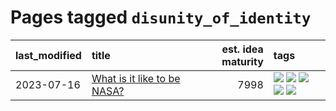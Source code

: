 # Pages tagged `disunity_of_identity`

|last_modified|title|est. idea maturity|tags
|:---|:---|---:|:---|
|2023-07-16|[What is it like to be NASA?](../what_is_it_like_to_be_nasa.md)|7998|[![](https://img.shields.io/badge/tag-disunity_of_identity-297b32)](../tags/disunity_of_identity.md) [![](https://img.shields.io/badge/tag-organization_as_entity-4ed36d)](../tags/organization_as_entity.md) [![](https://img.shields.io/badge/tag-philosophy-b25b5)](../tags/philosophy.md) [![](https://img.shields.io/badge/tag-society_of_mind-e127da)](../tags/society_of_mind.md) [![](https://img.shields.io/badge/tag-theory_of_mind-c9145c)](../tags/theory_of_mind.md)|